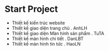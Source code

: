 # Start Project


- Thiết kế kiến trúc website
- Thiết kế giao diện trang chủ 
    . AnhLH
- Thiết kế giao diện Màn hính sản phẩm
    . TuTA
- Thiết kế màn hình chi tiết
    . DanLBT
- Thiết kế màn hình tin tức
    . HaoLN